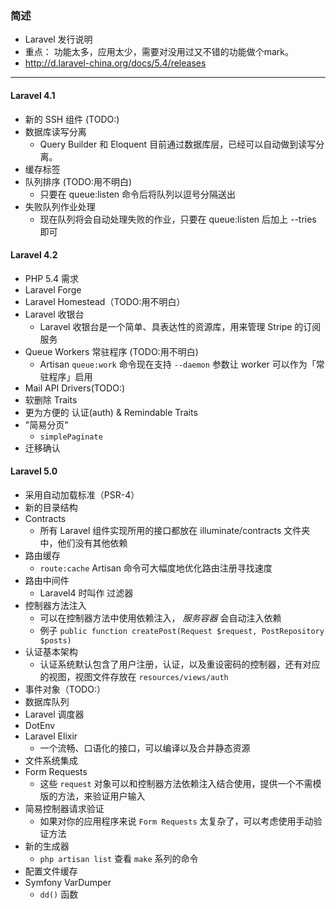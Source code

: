 ### 简述
* Laravel 发行说明
* 重点： 功能太多，应用太少，需要对没用过又不错的功能做个mark。
* http://d.laravel-china.org/docs/5.4/releases
***


#### Laravel 4.1
* 新的 SSH 组件 (TODO:)
* 数据库读写分离
    * Query Builder 和 Eloquent 目前通过数据库层，已经可以自动做到读写分离。
* 缓存标签
* 队列排序 (TODO:用不明白)
    * 只要在 queue:listen 命令后将队列以逗号分隔送出
* 失败队列作业处理
    * 现在队列将会自动处理失败的作业，只要在 queue:listen 后加上 --tries 即可


#### Laravel 4.2
* PHP 5.4 需求
* Laravel Forge
* Laravel Homestead（TODO:用不明白）
* Laravel 收银台
    * Laravel 收银台是一个简单、具表达性的资源库，用来管理 Stripe 的订阅服务
* Queue Workers 常驻程序 (TODO:用不明白)
    * Artisan `queue:work` 命令现在支持 `--daemon` 参数让 worker 可以作为「常驻程序」启用
* Mail API Drivers(TODO:)
* 软删除 Traits
* 更为方便的 认证(auth) & Remindable Traits
* "简易分页"
    * `simplePaginate`
* 迁移确认


#### Laravel 5.0
* 采用自动加载标准（PSR-4）
* 新的目录结构
* Contracts
    * 所有 Laravel 组件实现所用的接口都放在 illuminate/contracts 文件夹中，他们没有其他依赖
* 路由缓存
    * `route:cache` Artisan 命令可大幅度地优化路由注册寻找速度
* 路由中间件
    * Laravel4 时叫作 过滤器
* 控制器方法注入
    * 可以在控制器方法中使用依赖注入， *服务容器* 会自动注入依赖
    * 例子 `public function createPost(Request $request, PostRepository $posts)`
* 认证基本架构
    * 认证系统默认包含了用户注册，认证，以及重设密码的控制器，还有对应的视图，视图文件存放在 `resources/views/auth`
* 事件对象（TODO:）
* 数据库队列
* Laravel 调度器
* DotEnv
* Laravel Elixir
    * 一个流畅、口语化的接口，可以编译以及合并静态资源
* 文件系统集成
* Form Requests 
    * 这些 `request` 对象可以和控制器方法依赖注入结合使用，提供一个不需模版的方法，来验证用户输入
* 简易控制器请求验证
    * 如果对你的应用程序来说 `Form Requests` 太复杂了，可以考虑使用手动验证方法
* 新的生成器
    * `php artisan list` 查看 `make` 系列的命令
* 配置文件缓存
* Symfony VarDumper
    * `dd()` 函数